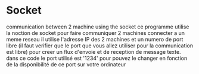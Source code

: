 # Socket
communication between 2 machine using the socket
ce programme utilise la noction de socket pour faire communiquer 2 machines connecter a un meme reseau
il utilise l'adresse IP des 2 machines et un numero de port libre (il faut verifier que le port que vous allez utiliser pour la communication est libre) pour creer un flux d'envoie et
de reception de message texte. dans ce code le port utilisé est '1234' pour pouvez le changer en fonction de la disponibilité de ce port sur votre ordinateur

